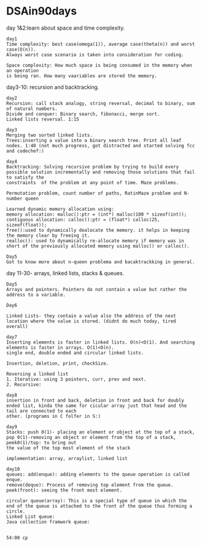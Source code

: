 # DSAin90days

day 1&2:learn about space and time complexity.

    day1
    Time complexity: best case(omega(1)), average case(theta(n)) and worst case(O(n)).
    Always worst case scenario is taken into consideration for coding.
    
    Space complexity: How much space is being consumed in the memory when an operation
    is being ran. How many vaariables are stored the memory. 
    
day3-10: recursion and backtracking.
    
    day2
    Recursion: call stack analogy, string reversal, decimal to binary, sum of natural numbers.
    Divide and conquer: Binary search, fibonacci, merge sort.
    Linked lists reversal. 1:15
    
    day3
    Merging two sorted linked lists. 
    Trees:inserting a value into a binary search tree. Print all leaf nodes. 1:40 (not much progress, got distracted and started solving fcc and codechef:)
    
    day4
    Backtracking: Solving recursive problem by trying to build every possible solution incrementally and removing those solutions that fail to satisfy the 
    constraints  of the problem at any point of time. Maze problems. 
    
    Permutation problem, count number of paths, RatinMaze problem and N-number queen 
    
    Learned dynamic memory allocation using: 
    memory allocation: malloc():ptr = (int*) malloc(100 * sizeof(int));
    contiguous allocation: calloc():ptr = (float*) calloc(25, sizeof(float));   
    free():used to dynamically dealocate the memory. it helps in keeping the memory clear by freeing it. 
    realloc(): used to dynamically re-allocate memory if memory was in short of the previously allocated memory using malloc() or calloc().
    
    Day5
    Got to know more about n-queen problema and bacaktrackking in general.
    
    
day 11-30- arrays, linked lists, stacks & queues.

    Day5
    Arrays and pointers. Pointers do not contain a value but rather the address to a variable. 
    
    Day6
    
    Linked Lists- they contain a value also the address of the next location where the value is stored. (didnt do much today, tired overall)
    
    day7
    Inserting elements is faster in linked lists. O(n)<O(1). And searching elements is faster in arrays. O(1)<O(n).
    single end, double ended and circular linked lists. 
    
    Insertion, deletion, print, checkSize. 
    
    Reversing a linked list
    1. Iterative: using 3 pointers, curr, prev and next. 
    2. Recursive: 
    
    day8
    insertion in front and back, deletion in front and back for doubly ended list, kinda the same for cicular array just that head and the tail are connected to each
    other. (programs in C folfer in S:)
    
    day9
    Stacks: push 0(1)- placing an element or object at the top of a stack, 
    pop 0(1)-removing an object or element from the top of a stack,
    peek0(1)/top: to bring out
    the value of the top most element of the stack 
    
    implementation: array, arraylist, linked list
    
    day10
    queues: add(enque): adding elements to the queue operation is called enque.
    remove(deque): Process of removing top element from the queue. 
    peek(front): seeing the front most element. 
    
    circular queue(array): This is a special type of queue in which the end of the queue is attached to the front of the queue thus forming a circle. 
    Linked List queue: 
    Java collection framwork queue:
    
    
    54:00 cp
